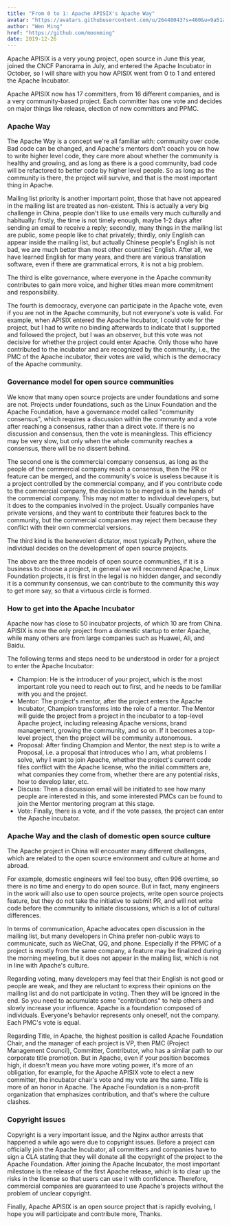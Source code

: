 ```yaml
---
title: "From 0 to 1: Apache APISIX's Apache Way"
avatar: "https://avatars.githubusercontent.com/u/26448043?s=460&u=9a51a2ee99658ea30918952675fdffeca8b5dc4c&v=4"
author: "Wen Ming"
href: "https://github.com/moonming"
date: 2019-12-26
---
```


Apache APISIX is a very young project, open source in June this year, joined the CNCF Panorama in July, and entered the Apache Incubator in October, so I will share with you how APISIX went from 0 to 1 and entered the Apache Incubator.

Apache APISIX now has 17 committers, from 16 different companies, and is a very community-based project. Each committer has one vote and decides on major things like release, election of new committers and PPMC.

### **Apache Way**

The Apache Way is a concept we're all familiar with: community over code. Bad code can be changed, and Apache's mentors don't coach you on how to write higher level code, they care more about whether the community is healthy and growing, and as long as there is a good community, bad code will be refactored to better code by higher level people. So as long as the community is there, the project will survive, and that is the most important thing in Apache.

Mailing list priority is another important point, those that have not appeared in the mailing list are treated as non-existent. This is actually a very big challenge in China, people don't like to use emails very much culturally and habitually: firstly, the time is not timely enough, maybe 1-2 days after sending an email to receive a reply; secondly, many things in the mailing list are public, some people like to chat privately; thirdly, only English can appear inside the mailing list, but actually Chinese people's English is not bad, we are much better than most other countries' English. After all, we have learned English for many years, and there are various translation software, even if there are grammatical errors, it is not a big problem.

The third is elite governance, where everyone in the Apache community contributes to gain more voice, and higher titles mean more commitment and responsibility.

The fourth is democracy, everyone can participate in the Apache vote, even if you are not in the Apache community, but not everyone's vote is valid. For example, when APISIX entered the Apache Incubator, I could vote for the project, but I had to write no binding afterwards to indicate that I supported and followed the project, but I was an observer, but this vote was not decisive for whether the project could enter Apache. Only those who have contributed to the incubator and are recognized by the community, i.e., the PMC of the Apache incubator, their votes are valid, which is the democracy of the Apache community.

### **Governance model for open source communities**

We know that many open source projects are under foundations and some are not. Projects under foundations, such as the Linux Foundation and the Apache Foundation, have a governance model called "community consensus", which requires a discussion within the community and a vote after reaching a consensus, rather than a direct vote. If there is no discussion and consensus, then the vote is meaningless. This efficiency may be very slow, but only when the whole community reaches a consensus, there will be no dissent behind.

The second one is the commercial company consensus, as long as the people of the commercial company reach a consensus, then the PR or feature can be merged, and the community's voice is useless because it is a project controlled by the commercial company, and if you contribute code to the commercial company, the decision to be merged is in the hands of the commercial company. This may not matter to individual developers, but it does to the companies involved in the project. Usually companies have private versions, and they want to contribute their features back to the community, but the commercial companies may reject them because they conflict with their own commercial versions.

The third kind is the benevolent dictator, most typically Python, where the individual decides on the development of open source projects.

The above are the three models of open source communities, if it is a business to choose a project, in general we will recommend Apache, Linux Foundation projects, it is first in the legal is no hidden danger, and secondly it is a community consensus, we can contribute to the community this way to get more say, so that a virtuous circle is formed.

### **How to get into the Apache Incubator**

Apache now has close to 50 incubator projects, of which 10 are from China. APISIX is now the only project from a domestic startup to enter Apache, while many others are from large companies such as Huawei, Ali, and Baidu.

The following terms and steps need to be understood in order for a project to enter the Apache Incubator:

+ Champion: He is the introducer of your project, which is the most important role you need to reach out to first, and he needs to be familiar with you and the project.
+ Mentor: The project's mentor, after the project enters the Apache Incubator, Champion transforms into the role of a mentor. The Mentor will guide the project from a project in the incubator to a top-level Apache project, including releasing Apache versions, brand management, growing the community, and so on. If it becomes a top-level project, then the project will be community autonomous.
+ Proposal: After finding Champion and Mentor, the next step is to write a Proposal, i.e. a proposal that introduces who I am, what problems I solve, why I want to join Apache, whether the project's current code files conflict with the Apache license, who the initial committers are, what companies they come from, whether there are any potential risks, how to develop later, etc.
+ Discuss: Then a discussion email will be initiated to see how many people are interested in this, and some interested PMCs can be found to join the Mentor mentoring program at this stage.
+ Vote: Finally, there is a vote, and if the vote passes, the project can enter the Apache incubator.

### **Apache Way and the clash of domestic open source culture**

The Apache project in China will encounter many different challenges, which are related to the open source environment and culture at home and abroad.

For example, domestic engineers will feel too busy, often 996 overtime, so there is no time and energy to do open source. But in fact, many engineers in the work will also use to open source projects, write open source projects feature, but they do not take the initiative to submit PR, and will not write code before the community to initiate discussions, which is a lot of cultural differences.

In terms of communication, Apache advocates open discussion in the mailing list, but many developers in China prefer non-public ways to communicate, such as WeChat, QQ, and phone. Especially if the PPMC of a project is mostly from the same company, a feature may be finalized during the morning meeting, but it does not appear in the mailing list, which is not in line with Apache's culture.

Regarding voting, many developers may feel that their English is not good or people are weak, and they are reluctant to express their opinions on the mailing list and do not participate in voting. Then they will be ignored in the end. So you need to accumulate some "contributions" to help others and slowly increase your influence. Apache is a foundation composed of individuals. Everyone's behavior represents only oneself, not the company. Each PMC's vote is equal.

Regarding Title, in Apache, the highest position is called Apache Foundation Chair, and the manager of each project is VP, then PMC (Project Management Council), Committer, Contributor, who has a similar path to our corporate title promotion. But in Apache, even if your position becomes high, it doesn't mean you have more voting power, it's more of an obligation, for example, for the Apache APISIX vote to elect a new committer, the incubator chair's vote and my vote are the same. Title is more of an honor in Apache. The Apache Foundation is a non-profit organization that emphasizes contribution, and that's where the culture clashes.

### **Copyright issues**

Copyright is a very important issue, and the Nginx author arrests that happened a while ago were due to copyright issues. Before a project can officially join the Apache Incubator, all committers and companies have to sign a CLA stating that they will donate all the copyright of the project to the Apache Foundation. After joining the Apache Incubator, the most important milestone is the release of the first Apache release, which is to clear up the risks in the license so that users can use it with confidence. Therefore, commercial companies are guaranteed to use Apache's projects without the problem of unclear copyright.

Finally, Apache APISIX is an open source project that is rapidly evolving, I hope you will participate and contribute more, Thanks.
